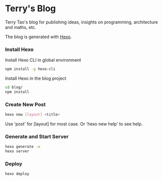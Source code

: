 # Terry's Blog

Terry Tao's blog for publishing ideas, insights on programming, architecture and maths, etc.

The blog is generated with [Hexo](https://hexo.io/).

### Install Hexo

Install Hexo CLI in global environment

```bash
npm install -g hexo-cli
```

Install Hexo in the blog project

```bash
cd blog/
npm install
```

### Create New Post

```bash
hexo new [layout] <title>
```

Use 'post' for [layout] for most case. Or 'hexo new help' to see help.

### Generate and Start Server

```bash
hexo generate -w
hexo server
```

### Deploy

```bash
hexo deploy
```
